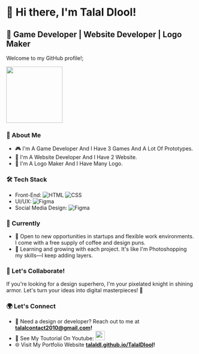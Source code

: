 # 👋 Hi there, I'm Talal Dlool!

## 🚀 Game Developer | Website Developer | Logo Maker

Welcome to my GitHub profile!;
<br>

<img src="https://media.giphy.com/media/bcKmIWkUMCjVm/giphy.gif" width="150">

### 💼 About Me

- 🎮 I'm A Game Developer And I Have 3 Games And A Lot Of Prototypes.
- 📄 I'm A Website Developer And I Have 2 Website.
- 🌟 I'm A Logo Maker And I Have Many Logo.

### 🛠️ Tech Stack

- Front-End: ![HTML](https://img.shields.io/badge/-HTML-E34F26?style=flat-square&logo=html5&logoColor=white) ![CSS](https://img.shields.io/badge/-CSS-1572B6?style=flat-square&logo=css3&logoColor=white)
- UI/UX: ![Figma](https://img.shields.io/badge/-Figma-F24E1E?style=flat-square&logo=figma&logoColor=white) 
- Social Media Design: ![Figma](https://img.shields.io/badge/-Figma-F24E1E?style=flat-square&logo=figma&logoColor=white)

### 🚀 Currently

- 💼 Open to new opportunities in startups and flexible work environments. I come with a free supply of coffee and design puns.
- 🌱 Learning and growing with each project. It's like I'm Photoshopping my skills—I keep adding layers.

### 🎨 Let's Collaborate!

If you're looking for a design superhero, I'm your pixelated knight in shining armor. Let's turn your ideas into digital masterpieces! 🚀
  
### 🌍 Let's Connect

- 📧 Need a design or developer? Reach out to me at <strong>talalcontact2010@gmail.com!</strong>
- 🔗 See  My Toutorial On Youtube: <a><img src="https://img.shields.io/badge/-Talal Dlool-red?style=flat-square&logo=Youtube&logoColor=white" height="25"></a>
- 🌐 Visit My Portfolio Website <a href="talaldl.github.io/TalalDlool"><strong>talaldl.github.io/TalalDlool</strong></a><strong>!</strong>

<!---### 📊 GitHub Stats

![Mohammad Hamwi's GitHub stats](https://github-readme-stats.vercel.app/api?username=mhamwi&show_icons=true&hide_border=true)>
